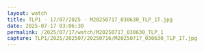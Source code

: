 ```yaml
---
layout: watch
title: TLP1 - 17/07/2025 - M20250717_030630_TLP_1T.jpg
date: 2025-07-17 03:06:30
permalink: /2025/07/17/watch/M20250717_030630_TLP_1
capture: TLP1/2025/202507/20250716/M20250717_030630_TLP_1T.jpg
---
```

